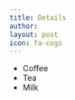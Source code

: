 ```yaml
---
title: Details
author:
layout: post
icon: fa-cogs
---
```

<ul>
  <li>Coffee</li>
  <li>Tea</li>
  <li>Milk</li>
</ul>
